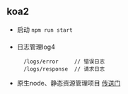 ##  koa2

* 启动
` npm run start `  
  
####

* 日志管理log4
  ```
    /logs/error     // 错误日志
    /logs/response  // 请求日志
  ```

* 原生node、静态资源管理项目
  [传送门](https://github.com/daiyu5577/echarts)
